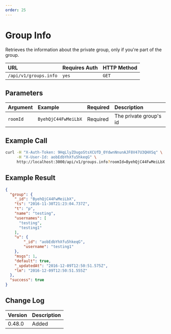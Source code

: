 ```yaml
---
order: 25
---
```


# Group Info
Retrieves the information about the private group, only if you're part of the group.

| URL | Requires Auth | HTTP Method |
| :--- | :--- | :--- |
| `/api/v1/groups.info` | `yes` | `GET` |

## Parameters
| Argument | Example | Required | Description |
| :--- | :--- | :--- | :--- |
| `roomId` | `ByehQjC44FwMeiLbX` | Required | The private group's id |

## Example Call
```bash
curl -H "X-Auth-Token: 9HqLlyZOugoStsXCUfD_0YdwnNnunAJF8V47U3QHXSq" \
     -H "X-User-Id: aobEdbYhXfu5hkeqG" \
     http://localhost:3000/api/v1/groups.info?roomId=ByehQjC44FwMeiLbX
```

## Example Result
```json
{
  "group": {
    "_id": "ByehQjC44FwMeiLbX",
    "ts": "2016-11-30T21:23:04.737Z",
    "t": "p",
    "name": "testing",
    "usernames": [
      "testing",
      "testing1"
    ],
    "u": {
        "_id": "aobEdbYhXfu5hkeqG",
        "username": "testing1"
    },
    "msgs": 1,
    "default": true,
    "_updatedAt": "2016-12-09T12:50:51.575Z",
    "lm": "2016-12-09T12:50:51.555Z"
  },
  "success": true
}
```

## Change Log
| Version | Description |
| :--- | :--- |
| 0.48.0 | Added |

